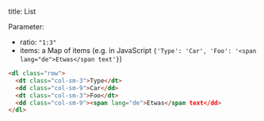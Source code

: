 title: List

Parameter:
* ratio: `"1:3"`
* items: a Map of items (e.g. in JavaScript `{'Type': 'Car', 'Foo': '<span lang="de">Etwas</span text'}`)

```html
<dl class="row">
  <dt class="col-sm-3">Type</dt>
  <dd class="col-sm-9">Car</dd>
  <dt class="col-sm-3">Foo</dt>
  <dd class="col-sm-9"><span lang="de">Etwas</span text</dd>
</dl>
```

